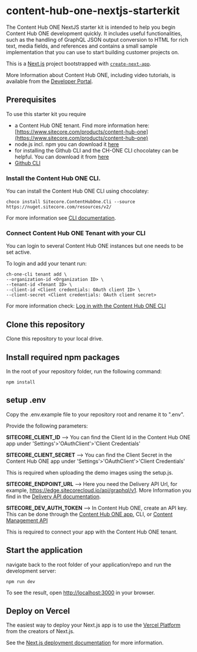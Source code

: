 # content-hub-one-nextjs-starterkit

The Content Hub ONE NextJS starter kit is intended to help you begin Content Hub ONE development quickly. It includes useful functionalities, such as the handling of GraphQL JSON output conversion to HTML for rich text, media fields, and references and contains a small sample implementation that you can use to start building customer projects on.

This is a [Next.js](https://nextjs.org/) project bootstrapped with [`create-next-app`](https://github.com/vercel/next.js/tree/canary/packages/create-next-app).

More Information about Content Hub ONE, including video tutorials, is available from the [Developer Portal]( https://developers.sitecore.com/content-management/content-hub-one).

## Prerequisites

To use this starter kit you require

- a Content Hub ONE tenant. Find more information here: [https://www.sitecore.com/products/content-hub-one](https://www.sitecore.com/products/content-hub-one)
- node.js incl. npm you can download it [here](https://nodejs.org)
- for installing the Github CLI and the CH-ONE CLI chocolatey can be helpful. You can download it from [here](https://chocolatey.org/install)
- [Github CLI](https://cli.github.com/manual/installation)

### Install the Content Hub ONE CLI.

You can install the Content Hub ONE CLI using chocolatey:

    choco install Sitecore.ContentHubOne.Cli --source https://nuget.sitecore.com/resources/v2/

For more information see [CLI documentation](https://doc.sitecore.com/ch-one/en/developers/content-hub-one/content-hub-one-cli--install-and-run-the-cli.html).

### Connect Content Hub ONE Tenant with your CLI

You can login to several Content Hub ONE instances but one needs to be set active.

To login and add your tenant run:

    ch-one-cli tenant add \
    --organization-id <Organization ID> \
    --tenant-id <Tenant ID> \
    --client-id <Client credentials: OAuth client ID> \
    --client-secret <Client credentials: OAuth client secret>

For more information check: [Log in with the Content Hub ONE CLI](https://github.com/Sitecore/content-hub-one-nextjs-starterkit)

## Clone this repository

Clone this repository to your local drive.

## Install required npm packages

In the root of your repository folder, run the following command:

    npm install

## setup .env

Copy the .env.example file to your repository root and rename it to ".env".

Provide the following parameters:

**SITECORE_CLIENT_ID** --> You can find the Client Id in the Content Hub ONE app under 'Settings'>'OAuthClient'>'Client Credentials'

**SITECORE_CLIENT_SECRET** --> You can find the Client Secret in the Content Hub ONE app under 'Settings'>'OAuthClient'>'Client Credentials'

This is required when uploading the demo images using the setup.js.

**SITECORE_ENDPOINT_URL**  --> Here you need the Delivery API Url, for example, https://edge.sitecorecloud.io/api/graphql/v1. More Information you find in the [Delivery API documentation](https://doc.sitecore.com/ch-one/en/developers/content-hub-one/graphql--preview-and-delivery-apis.html).

**SITECORE_DEV_AUTH_TOKEN** --> In Content Hub ONE, create an API key. This can be done through the [Content Hub ONE app](https://doc.sitecore.com/ch-one/en/users/content-hub-one/content-delivery--manage-api-keys.html), CLI, or [Content Management API ](https://doc.sitecore.com/ch-one/en/developers/content-hub-one/graphql--api-keys.html)

This is required to connect your app with the Content Hub ONE tenant.

## Start the application

navigate back to the root folder of your application/repo and run the development server:

    npm run dev

To see the result, open [http://localhost:3000](http://localhost:3000) in your browser.

## Deploy on Vercel

The easiest way to deploy your Next.js app is to use the [Vercel Platform](https://vercel.com/new?utm_medium=default-template&filter=next.js&utm_source=create-next-app&utm_campaign=create-next-app-readme) from the creators of Next.js.

See the [Next.js deployment documentation](https://nextjs.org/docs/deployment) for more information.
